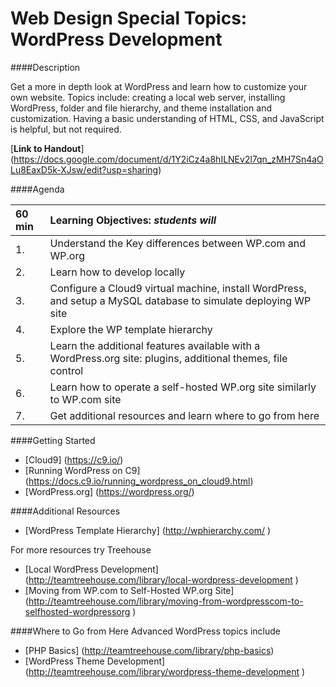 Web Design Special Topics: WordPress Development
=================

####Description

Get a more in depth look at WordPress and learn how to customize your own website. Topics include: creating a local web server, installing WordPress, folder and file hierarchy, and theme installation and customization. Having a basic understanding of HTML, CSS, and JavaScript is helpful, but not required.

[**Link to Handout**]
(https://docs.google.com/document/d/1Y2iCz4a8hILNEv2l7qn_zMH7Sn4aOLu8EaxD5k-XJsw/edit?usp=sharing)

####Agenda

|60 min| **Learning Objectives:** *students will* |
|:---------------|:-----------------|
| 1.  | Understand the Key differences between WP.com and WP.org |
| 2.  | Learn how to develop locally |
| 3.  | Configure a Cloud9 virtual machine, install WordPress, and setup a MySQL database to simulate deploying WP site |
| 4.  | Explore the WP template hierarchy  |
| 5.  | Learn the additional features available with a WordPress.org site: plugins, additional themes, file control |
| 6.  | Learn how to operate a self-hosted WP.org site similarly to WP.com site |
| 7.  | Get additional resources and learn where to go from here |

####Getting Started
- [Cloud9] (https://c9.io/)
- [Running WordPress on C9] (https://docs.c9.io/running_wordpress_on_cloud9.html)
- [WordPress.org] (https://wordpress.org/)

####Additional Resources
- [WordPress Template Hierarchy] (http://wphierarchy.com/ )

For more resources try Treehouse
- [Local WordPress Development] (http://teamtreehouse.com/library/local-wordpress-development )
- [Moving from WP.com to Self-Hosted WP.org Site] (http://teamtreehouse.com/library/moving-from-wordpresscom-to-selfhosted-wordpressorg )

####Where to Go from Here
Advanced WordPress topics include
- [PHP Basics] (http://teamtreehouse.com/library/php-basics) 
- [WordPress Theme Development] (http://teamtreehouse.com/library/wordpress-theme-development )
